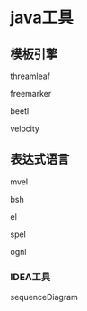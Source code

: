 # java工具

## 模板引擎

threamleaf

freemarker

beetl

velocity

## 表达式语言

mvel

bsh

el

spel

ognl

### IDEA工具

sequenceDiagram